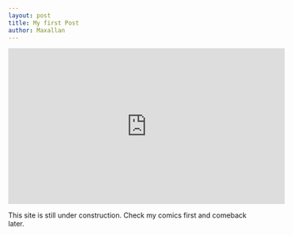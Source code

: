 ```yaml
---
layout: post
title: My first Post
author: Maxallan
---
```

<div class="embed-responsive embed-responsive-4by3">
<iframe width="560" height="315" src="https://www.youtube.com/embed/hk1AbEXzuPM?list=PLtQgJZp9iq5HXEJjAwHLSisKJi4Hz3x0H" frameborder="0" allowfullscreen class="embed-responsive-item" ></iframe>
</div>

This site is still under construction. Check my  comics first and comeback later.

<!--![_config.yml]({{ site.baseurl }}/images/config.png)-->

